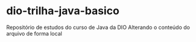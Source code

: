 # dio-trilha-java-basico
Repositório de estudos do curso de Java da DIO
Alterando o conteúdo do arquivo de forma local